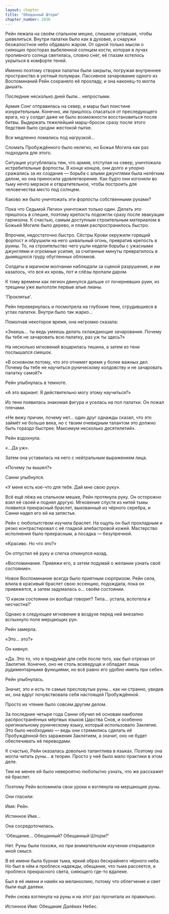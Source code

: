 ```yaml
---
layout: chapter
title: "Обещанный Шторм"
chapter_number: 2036
---
```




Рейн лежала на своём спальном мешке, слишком уставшая, чтобы шевелиться. Внутри палатки было как в духовке, а снаружи безжалостное небо обдавало жаром. От одной только мысли о сияющих просторах выбеленной солнцем кости, которая в лучах проливного солнца светилась, словно снег, её глазам хотелось укрыться в комфорте теней.

Именно поэтому створки палатки были закрыты, погружая внутреннее пространство в уютный полумрак. Пассивное зачарование одного из Воспоминаний Рейн сохраняло её прохладу, и она наконец-то могла дышать.

Последние несколько дней были... непростыми.

Армия Сонг отправилась на север, и марш был поистине изнурительным. Конечно, им пришлось спасаться от преследующего врага, но у солдат даже не было возможности восстановиться после битвы. Выдержать тяжелейший марш-бросок сразу после этого бедствия было сродни жестокой пытке.

Все медленно ломались под нагрузкой...

Сломать Пробуждённого было нелегко, но Божья Могила как раз подходила для этого.

Ситуация усугублялась тем, что армия, отступая на север, уничтожала истребительные форпосты. В конце концов, они долго и упорно сражались за их создание — борьба с алыми джунглями была нелёгким делом, но она приносила удовлетворение. Как будто они изгоняли во тьму нечто мерзкое и отвратительное, чтобы построить для человечества место под солнцем.

Каково же было уничтожать эти форпосты собственными руками?

Пока что Седьмой Легион уничтожил только один. Делать это пришлось в спешке, поэтому крепость подожгли сразу после эвакуации гарнизона. К счастью, самым доступным строительным материалом в Божьей Могиле было дерево, и пламя распространилось быстро.

Впрочем, недостаточно быстро. Сёстры Крови окружили горящий форпост и обрушили на него шквальный огонь, превратив крепость в руины. То, на строительство чего ушли недели борьбы с ужасными джунглями и огромные усилия, за считанные минуты превратилось в дымящуюся груду обугленных обломков.

Солдаты в мрачном молчании наблюдали за сценой разрушения, и им казалось, что вся их кровь, пот и слёзы пропали даром.

К тому времени как легион двинулся дальше от почерневших руин, из трещины уже выползли первые алые лианы.

'Проклятье'.

Рейн перевернулась и посмотрела на глубокие тени, сгрудившиеся в углах палатки. Внутри было так жарко...

Помолчав некоторое время, она негромко сказала:

«Знаешь... ты ведь умеешь делать охлаждающие зачарования. Почему бы тебе не зачаровать всю палатку, раз уж ты здесь?»

На несколько мгновений воцарилась тишина, а затем из тени послышался смешок.

«В основном потому, что это отнимет время у более важных дел. Почему бы тебе не научиться руническому колдовству и не зачаровать палатку самой?»

Рейн улыбнулась в темноте.

«А это вариант. Я действительно могу этому научиться?»

Из тени появилась знакомая фигура и уселась на пол палатки. Он пожал плечами.

«Не вижу причин, почему нет... один друг однажды сказал, что это займёт не больше века, но с твоим очевидным талантом это должно быть гораздо быстрее. Максимум несколько десятилетий».

Рейн вздохнула.

«...Да уж».

Затем она уставилась на него с нейтральным выражением лица.

«Почему ты вышел?»

Санни улыбнулся.

«У меня есть кое-что для тебя. Дай мне свою руку».

Всё ещё лёжа на спальном мешке, Рейн протянула руку. Он осторожно взял её своей и поднял другую. Мгновение спустя из нитей тьмы появился прекрасный браслет, выкованный из чёрного серебра, и Санни надел его ей на запястье.

Рейн с любопытством изучила браслет. На ощупь он был прохладным и резко контрастировал с её гладкой алебастровой кожей. Мастерство исполнения было прекрасным, а посадка — безупречной.

«Красиво. Но что это?»

Он отпустил её руку и слегка откинулся назад.

«Воспоминание. Привяжи его, а затем подумай о желании узнать своё состояние».

Новое Воспоминание всегда было приятным сюрпризом. Рейн села, влила в красивый браслет свою эссенцию, подождала, пока он привяжется, а затем задумалась о... своём состоянии.

'О каком состоянии он вообще говорит? Типа... устала, вспотела и несчастна?'

Однако в следующее мгновение в воздухе перед ней внезапно вспыхнуло поле мерцающих рун.

Рейн замерла.

«Это... это?»

Он кивнул.

«Да. Это то, что я придумал для себя после того, как был отрезан от Заклятия. Конечно, оно не столь всеведуще и обладает лишь рудиментарными функциями, но всё равно его удобно иметь при себе».

Рейн улыбнулась.

Значит, это и есть те самые пресловутые руны... как ни странно, увидев их, она вдруг почувствовала себя настоящей Пробуждённой.

Просто их чтение было совсем другим делом.

За последние четыре года Санни обучил её основам наиболее распространённых мёртвых языков Царства Снов, и особенно оригинальному руническому языку, который использовало Заклятие. Это было необходимо — ведь они стремились сделать её Пробуждённой без заражения Заклятием, а значит, оно не будет обеспечивать её переводами.

К счастью, Рейн оказалась довольно талантлива в языках. Поэтому она могла читать руны... в теории. Просто у неё было мало практики в этом деле.

Тем не менее ей было невероятно любопытно узнать, что же расскажет ей браслет.

Поэтому Рейн вспомнила свои уроки и взглянула на мерцающие руны.

Они гласили:

Имя: Рейн.

Истинное Имя...

Она сосредоточилась.

'Обещание... Обещанный? Обещанный Шторм?'

Нет. Руны были похожи, но при внимательном изучении открывался иной смысл.

В её имени была бурная тьма, яркий образ бескрайнего чёрного неба. Но был в нём и проблеск надежды, обещание, что тьма рассеется, и проблеск прекрасного света, сияющего где-то вдалеке.

Был в её имени и намёк на меланхолию, потому что облегчение и свет были ещё далеки.

Рейн снова взглянула на руны и на этот раз прочитала их правильно.

Истинное Имя: Обещание Далёких Небес.

